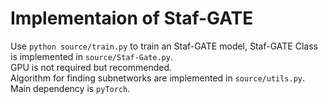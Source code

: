 # Implementaion of Staf-GATE

Use `python source/train.py` to train an Staf-GATE model, Staf-GATE Class is implemented in `source/Staf-Gate.py`.         
GPU is not required but recommended.        
Algorithm for finding subnetworks are implemented in `source/utils.py`.    
Main dependency is `pyTorch`.    
